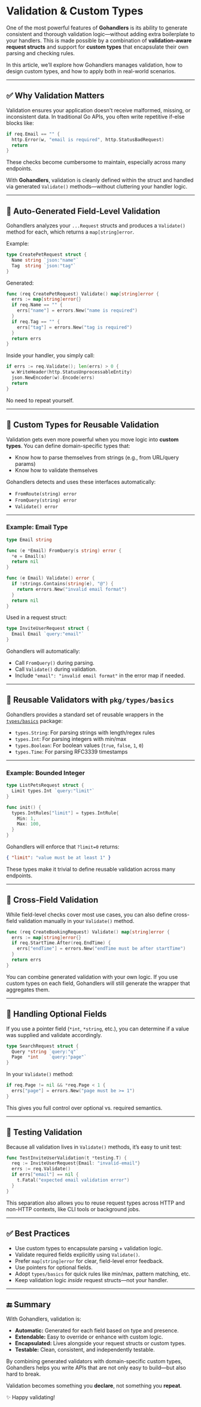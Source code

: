 # Validation & Custom Types

One of the most powerful features of **Gohandlers** is its ability to generate consistent and thorough validation logic—without adding extra boilerplate to your handlers. This is made possible by a combination of **validation-aware request structs** and support for **custom types** that encapsulate their own parsing and checking rules.

In this article, we’ll explore how Gohandlers manages validation, how to design custom types, and how to apply both in real-world scenarios.

---

## ✅ Why Validation Matters

Validation ensures your application doesn't receive malformed, missing, or inconsistent data. In traditional Go APIs, you often write repetitive if-else blocks like:

```go
if req.Email == "" {
  http.Error(w, "email is required", http.StatusBadRequest)
  return
}
```

These checks become cumbersome to maintain, especially across many endpoints.

With **Gohandlers**, validation is cleanly defined within the struct and handled via generated `Validate()` methods—without cluttering your handler logic.

---

## 🧩 Auto-Generated Field-Level Validation

Gohandlers analyzes your `...Request` structs and produces a `Validate()` method for each, which returns a `map[string]error`.

Example:

```go
type CreatePetRequest struct {
  Name string `json:"name"`
  Tag  string `json:"tag"`
}
```

Generated:

```go
func (req CreatePetRequest) Validate() map[string]error {
  errs := map[string]error{}
  if req.Name == "" {
    errs["name"] = errors.New("name is required")
  }
  if req.Tag == "" {
    errs["tag"] = errors.New("tag is required")
  }
  return errs
}
```

Inside your handler, you simply call:

```go
if errs := req.Validate(); len(errs) > 0 {
  w.WriteHeader(http.StatusUnprocessableEntity)
  json.NewEncoder(w).Encode(errs)
  return
}
```

No need to repeat yourself.

---

## 🧠 Custom Types for Reusable Validation

Validation gets even more powerful when you move logic into **custom types**. You can define domain-specific types that:

-   Know how to parse themselves from strings (e.g., from URL/query params)
-   Know how to validate themselves

Gohandlers detects and uses these interfaces automatically:

-   `FromRoute(string) error`
-   `FromQuery(string) error`
-   `Validate() error`

---

### Example: Email Type

```go
type Email string

func (e *Email) FromQuery(s string) error {
  *e = Email(s)
  return nil
}

func (e Email) Validate() error {
  if !strings.Contains(string(e), "@") {
    return errors.New("invalid email format")
  }
  return nil
}
```

Used in a request struct:

```go
type InviteUserRequest struct {
  Email Email `query:"email"`
}
```

Gohandlers will automatically:

-   Call `FromQuery()` during parsing.
-   Call `Validate()` during validation.
-   Include `"email": "invalid email format"` in the error map if needed.

---

## 🔄 Reusable Validators with `pkg/types/basics`

Gohandlers provides a standard set of reusable wrappers in the [`types/basics`](https://github.com/ufukty/gohandlers/tree/main/pkg/types/basics) package:

-   `types.String`: For parsing strings with length/regex rules
-   `types.Int`: For parsing integers with min/max
-   `types.Boolean`: For boolean values (`true`, `false`, `1`, `0`)
-   `types.Time`: For parsing RFC3339 timestamps

---

### Example: Bounded Integer

```go
type ListPetsRequest struct {
  Limit types.Int `query:"limit"`
}

func init() {
  types.IntRules["limit"] = types.IntRule{
    Min: 1,
    Max: 100,
  }
}
```

Gohandlers will enforce that `?limit=0` returns:

```json
{ "limit": "value must be at least 1" }
```

These types make it trivial to define reusable validation across many endpoints.

---

## 🔗 Cross-Field Validation

While field-level checks cover most use cases, you can also define cross-field validation manually in your `Validate()` method.

```go
func (req CreateBookingRequest) Validate() map[string]error {
  errs := map[string]error{}
  if req.StartTime.After(req.EndTime) {
    errs["endTime"] = errors.New("endTime must be after startTime")
  }
  return errs
}
```

You can combine generated validation with your own logic. If you use custom types on each field, Gohandlers will still generate the wrapper that aggregates them.

---

## 🛑 Handling Optional Fields

If you use a pointer field (`*int`, `*string`, etc.), you can determine if a value was supplied and validate accordingly.

```go
type SearchRequest struct {
  Query *string `query:"q"`
  Page  *int    `query:"page"`
}
```

In your `Validate()` method:

```go
if req.Page != nil && *req.Page < 1 {
  errs["page"] = errors.New("page must be >= 1")
}
```

This gives you full control over optional vs. required semantics.

---

## 🧪 Testing Validation

Because all validation lives in `Validate()` methods, it’s easy to unit test:

```go
func TestInviteUserValidation(t *testing.T) {
  req := InviteUserRequest{Email: "invalid-email"}
  errs := req.Validate()
  if errs["email"] == nil {
    t.Fatal("expected email validation error")
  }
}
```

This separation also allows you to reuse request types across HTTP and non-HTTP contexts, like CLI tools or background jobs.

---

## ✅ Best Practices

-   Use custom types to encapsulate parsing + validation logic.
-   Validate required fields explicitly using `Validate()`.
-   Prefer `map[string]error` for clear, field-level error feedback.
-   Use pointers for optional fields.
-   Adopt `types/basics` for quick rules like min/max, pattern matching, etc.
-   Keep validation logic _inside_ request structs—not your handler.

---

## 🔚 Summary

With Gohandlers, validation is:

-   **Automatic:** Generated for each field based on type and presence.
-   **Extendable:** Easy to override or enhance with custom logic.
-   **Encapsulated:** Lives alongside your request structs or custom types.
-   **Testable:** Clean, consistent, and independently testable.

By combining generated validators with domain-specific custom types, Gohandlers helps you write APIs that are not only easy to build—but also hard to break.

Validation becomes something you **declare**, not something you **repeat**.

✨ Happy validating!
